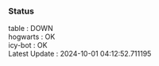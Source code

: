 ### Status


table : DOWN  
hogwarts : OK  
icy-bot : OK  
Latest Update : 2024-10-01 04:12:52.711195
